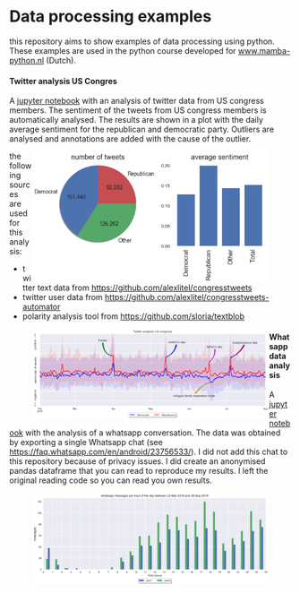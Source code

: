 # Data processing examples
this repository aims to show examples of data processing using python. 
These examples are used in the python course developed for www.mamba-python.nl (Dutch).

#### Twitter analysis US Congres

A  [jupyter notebook](congress_twitter_analysis/congress_twitter_analysis.ipynb) with an analysis of twitter data from US congress members.
The sentiment of the tweets from US congress members is automatically analysed. 
The results are shown in a plot with the daily average sentiment for the republican and democratic party. 
Outliers are analysed and annotations are added with the cause of the outlier.

<figure>
	<IMG SRC="congress_twitter_analysis/figures/pie_bar_charts.png" ALIGN="right">
</figure>

the following sources are used for this analysis:
- twitter text data from https://github.com/alexlitel/congresstweets
- twitter user data from https://github.com/alexlitel/congresstweets-automator
- polarity analysis tool from https://github.com/sloria/textblob


<figure>
   <IMG SRC="congress_twitter_analysis/figures/twitter_analysis_US_congress.png" ALIGN="left">
</figure>


#### Whatsapp data analysis

A  [jupyter notebook](/whatsapp&#32;data/whatsapp_data_analysis.ipynb) with the analysis of a whatsapp conversation.
The data was obtained by exporting a single Whatsapp chat (see https://faq.whatsapp.com/en/android/23756533/).
I did not add this chat to this repository because of privacy issues. 
I did create an anonymised pandas dataframe that you can read to reproduce my results. 
I left the original reading code so you can read you own results.


<figure>
   <IMG SRC="whatsapp data\figures\whatsapp_message_analysis.png" ALIGN="left">
</figure>